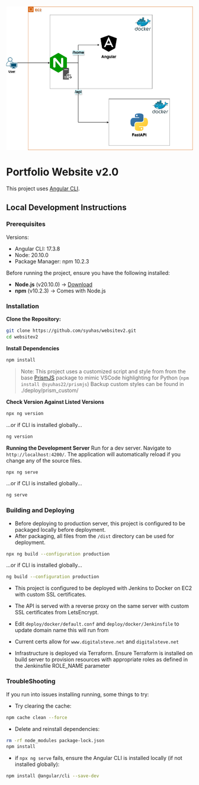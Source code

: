 ![Diagram](src/assets/project-images/rproxy-images/rproxy.gh.png)

# Portfolio Website v2.0
This project uses [Angular CLI](https://github.com/angular/angular-cli).

## Local Development Instructions
### **Prerequisites**
Versions:
- Angular CLI: 17.3.8
- Node: 20.10.0
- Package Manager: npm 10.2.3

Before running the project, ensure you have the following installed:
- **Node.js** (v20.10.0) → [Download](https://nodejs.org/)
- **npm** (v10.2.3) → Comes with Node.js  

### Installation
**Clone the Repository:**
```sh
git clone https://github.com/syuhas/websitev2.git
cd websitev2
```

**Install Dependencies**
```sh
npm install
```
> Note: This project uses a customized script and style from from the base [PrismJS](https://github.com/PrismJS/prism) package to mimic VSCode highlighting for Python (`npm install @syuhas22/prismjs`)
> Backup custom styles can be found in ./deploy/prism_custom/

**Check Version Against Listed Versions**
```sh
npx ng version
```
...or if CLI is installed globally...
```sh
ng version
```
**Running the Development Server**
Run for a dev server. Navigate to `http://localhost:4200/`. The application will automatically reload if you change any of the source files.
```sh
npx ng serve
```
...or if CLI is installed globally...
```sh
ng serve
```

### Building and Deploying
- Before deploying to production server, this project is configured to be packaged locally before deployment.
- After packaging, all files from the `/dist` directory can be used for deployment.
```sh
npx ng build --configuration production
```
...or if CLI is installed globally...
```sh
ng build --configuration production
```

- This project is configured to be deployed with Jenkins to Docker on EC2 with custom SSL certificates.

- The API is served with a reverse proxy on the same server with custom SSL certificates from LetsEncrypt.

- Edit `deploy/docker/default.conf` and `deploy/docker/Jenkinsfile` to update domain name this will run from

- Current certs allow for `www.digitalsteve.net` and `digitalsteve.net`

- Infrastructure is deployed via Terraform. Ensure Terraform is installed on build server to provision resources with appropriate roles as defined in the Jenkinsfile ROLE_NAME parameter

### TroubleShooting
If you run into issues installing running, some things to try:

- Try clearing the cache:
```sh
npm cache clean --force
```
- Delete and reinstall dependencies:
```sh
rm -rf node_modules package-lock.json
npm install
```
- if `npx ng serve` fails, ensure the Angular CLI is installed locally (if not installed globally):
```sh
npm install @angular/cli --save-dev
```